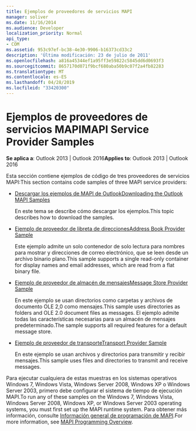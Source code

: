 ```yaml
---
title: Ejemplos de proveedores de servicios MAPI
manager: soliver
ms.date: 11/16/2014
ms.audience: Developer
localization_priority: Normal
api_type:
- COM
ms.assetid: 953c97ef-bc38-4e30-9906-b16373cd33c2
description: 'Última modificación: 23 de julio de 2011'
ms.openlocfilehash: a816a45344ef1a95ff3e59822c5845dd6d0693f3
ms.sourcegitcommit: 8657170d071f9bcf680aba50b9c07f2a4fb82283
ms.translationtype: MT
ms.contentlocale: es-ES
ms.lasthandoff: 04/28/2019
ms.locfileid: "33420300"
---
```

# <a name="mapi-service-provider-samples"></a><span data-ttu-id="e1dd6-103">Ejemplos de proveedores de servicios MAPI</span><span class="sxs-lookup"><span data-stu-id="e1dd6-103">MAPI Service Provider Samples</span></span>

  
  
<span data-ttu-id="e1dd6-104">**Se aplica a**: Outlook 2013 | Outlook 2016</span><span class="sxs-lookup"><span data-stu-id="e1dd6-104">**Applies to**: Outlook 2013 | Outlook 2016</span></span> 
  
<span data-ttu-id="e1dd6-105">Esta sección contiene ejemplos de código de tres proveedores de servicios MAPI:</span><span class="sxs-lookup"><span data-stu-id="e1dd6-105">This section contains code samples of three MAPI service providers:</span></span>
  
- [<span data-ttu-id="e1dd6-106">Descargar los ejemplos de MAPI de Outlook</span><span class="sxs-lookup"><span data-stu-id="e1dd6-106">Downloading the Outlook MAPI Samples</span></span>](downloading-the-outlook-mapi-samples.md)
    
    <span data-ttu-id="e1dd6-107">En este tema se describe cómo descargar los ejemplos.</span><span class="sxs-lookup"><span data-stu-id="e1dd6-107">This topic describes how to download the samples.</span></span>
    
- [<span data-ttu-id="e1dd6-108">Ejemplo de proveedor de libreta de direcciones</span><span class="sxs-lookup"><span data-stu-id="e1dd6-108">Address Book Provider Sample</span></span>](address-book-provider-sample.md)
    
    <span data-ttu-id="e1dd6-109">Este ejemplo admite un solo contenedor de solo lectura para nombres para mostrar y direcciones de correo electrónico, que se leen desde un archivo binario plano.</span><span class="sxs-lookup"><span data-stu-id="e1dd6-109">This sample supports a single read-only container for display names and email addresses, which are read from a flat binary file.</span></span>
    
- [<span data-ttu-id="e1dd6-110">Ejemplo de proveedor de almacén de mensajes</span><span class="sxs-lookup"><span data-stu-id="e1dd6-110">Message Store Provider Sample</span></span>](message-store-provider-sample.md)
    
    <span data-ttu-id="e1dd6-111">En este ejemplo se usan directorios como carpetas y archivos de documento OLE 2,0 como mensajes.</span><span class="sxs-lookup"><span data-stu-id="e1dd6-111">This sample uses directories as folders and OLE 2.0 document files as messages.</span></span> <span data-ttu-id="e1dd6-112">El ejemplo admite todas las características necesarias para un almacén de mensajes predeterminado.</span><span class="sxs-lookup"><span data-stu-id="e1dd6-112">The sample supports all required features for a default message store.</span></span>
    
- [<span data-ttu-id="e1dd6-113">Ejemplo de proveedor de transporte</span><span class="sxs-lookup"><span data-stu-id="e1dd6-113">Transport Provider Sample</span></span>](transport-provider-sample.md)
    
    <span data-ttu-id="e1dd6-114">En este ejemplo se usan archivos y directorios para transmitir y recibir mensajes.</span><span class="sxs-lookup"><span data-stu-id="e1dd6-114">This sample uses files and directories to transmit and receive messages.</span></span>
    
<span data-ttu-id="e1dd6-115">Para ejecutar cualquiera de estas muestras en los sistemas operativos Windows 7, Windows Vista, Windows Server 2008, Windows XP o Windows Server 2003, primero debe configurar el sistema de tiempo de ejecución MAPI.</span><span class="sxs-lookup"><span data-stu-id="e1dd6-115">To run any of these samples on the Windows 7, Windows Vista, Windows Server 2008, Windows XP, or Windows Server 2003 operating systems, you must first set up the MAPI runtime system.</span></span> <span data-ttu-id="e1dd6-116">Para obtener más información, consulte [Información general de programación de MAPI](mapi-programming-overview.md).</span><span class="sxs-lookup"><span data-stu-id="e1dd6-116">For more information, see [MAPI Programming Overview](mapi-programming-overview.md).</span></span>
  


